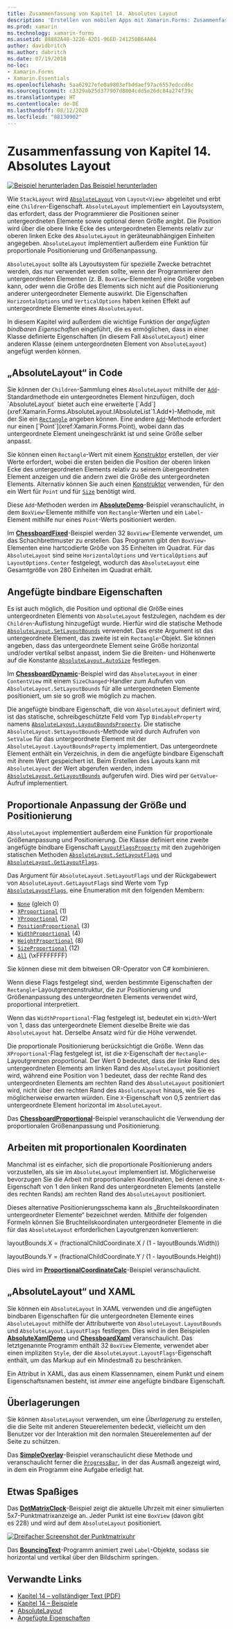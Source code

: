 ```yaml
---
title: Zusammenfassung von Kapitel 14. Absolutes Layout
description: 'Erstellen von mobilen Apps mit Xamarin.Forms: Zusammenfassung von Kapitel 14. Absolutes Layout'
ms.prod: xamarin
ms.technology: xamarin-forms
ms.assetid: 88882A48-3226-42D1-96ED-241250B64A84
author: davidbritch
ms.author: dabritch
ms.date: 07/19/2018
no-loc:
- Xamarin.Forms
- Xamarin.Essentials
ms.openlocfilehash: 5aa62927efe0a9803efbddaef97ac6557edccd6c
ms.sourcegitcommit: c3329ab25d377907d8804cdd5e26dc84a274f39c
ms.translationtype: HT
ms.contentlocale: de-DE
ms.lasthandoff: 08/12/2020
ms.locfileid: "88130902"
---
```

# <a name="summary-of-chapter-14-absolute-layout"></a>Zusammenfassung von Kapitel 14. Absolutes Layout

[![Beispiel herunterladen](~/media/shared/download.png) Das Beispiel herunterladen](https://github.com/xamarin/xamarin-forms-book-samples/tree/master/Chapter14)

Wie `StackLayout` wird [`AbsoluteLayout`](xref:Xamarin.Forms.AbsoluteLayout) von `Layout<View>` abgeleitet und erbt eine `Children`-Eigenschaft. `AbsoluteLayout` implementiert ein Layoutsystem, das erfordert, dass der Programmierer die Positionen seiner untergeordneten Elemente sowie optional deren Größe angibt. Die Position wird über die obere linke Ecke des untergeordneten Elements relativ zur oberen linken Ecke des `AbsoluteLayout` in geräteunabhängigen Einheiten angegeben. `AbsoluteLayout` implementiert außerdem eine Funktion für proportionale Positionierung und Größenanpassung.

`AbsoluteLayout` sollte als Layoutsystem für spezielle Zwecke betrachtet werden, das nur verwendet werden sollte, wenn der Programmierer den untergeordneten Elementen (z. B. `BoxView`-Elementen) eine Größe vorgeben kann, oder wenn die Größe des Elements sich nicht auf die Positionierung anderer untergeordneter Elemente auswirkt. Die Eigenschaften `HorizontalOptions` und `VerticalOptions` haben keinen Effekt auf untergeordnete Elemente eines `AbsoluteLayout`.

In diesem Kapitel wird außerdem die wichtige Funktion der *angefügten bindbaren Eigenschaften* eingeführt, die es ermöglichen, dass in einer Klasse definierte Eigenschaften (in diesem Fall `AbsoluteLayout`) einer anderen Klasse (einem untergeordneten Element von `AbsoluteLayout`) angefügt werden können.

## <a name="absolutelayout-in-code"></a>„AbsoluteLayout“ in Code

Sie können der `Children`-Sammlung eines `AbsoluteLayout` mithilfe der [`Add`](xref:System.Collections.Generic.ICollection`1.Add*)-Standardmethode ein untergeordnetes Element hinzufügen, doch `AbsoluteLayout` bietet auch eine erweiterte [`Add`](xref:Xamarin.Forms.AbsoluteLayout.IAbsoluteList`1.Add*)-Methode, mit der Sie ein [`Rectangle`](xref:Xamarin.Forms.Rectangle) angeben können. Eine andere [`Add`](xref:Xamarin.Forms.AbsoluteLayout.IAbsoluteList`1.Add*)-Methode erfordert nur einen [`Point`](xref:Xamarin.Forms.Point), wobei dann das untergeordnete Element uneingeschränkt ist und seine Größe selber anpasst.

Sie können einen `Rectangle`-Wert mit einem [Konstruktor](xref:Xamarin.Forms.Rectangle.%23ctor(System.Double,System.Double,System.Double,System.Double)) erstellen, der vier Werte erfordert, wobei die ersten beiden die Position der oberen linken Ecke des untergeordneten Elements relativ zu seinem übergeordneten Element anzeigen und die andern zwei die Größe des untergeordneten Elements. Alternativ können Sie auch einen [Konstruktor](xref:Xamarin.Forms.Rectangle.%23ctor(Xamarin.Forms.Point,Xamarin.Forms.Size)) verwenden, für den ein Wert für `Point` und für [`Size`](xref:Xamarin.Forms.Size) benötigt wird.

Diese `Add`-Methoden werden im [**AbsoluteDemo**](https://github.com/xamarin/xamarin-forms-book-samples/tree/master/Chapter14/AbsoluteDemo)-Beispiel veranschaulicht, in dem `BoxView`-Elemente mithilfe von `Rectangle`-Werten und ein `Label`-Element mithilfe nur eines `Point`-Werts positioniert werden.

Im [**ChessboardFixed**](https://github.com/xamarin/xamarin-forms-book-samples/tree/master/Chapter14/ChessboardFixed)-Beispiel werden 32 `BoxView`-Elemente verwendet, um das Schachbrettmuster zu erstellen. Das Programm gibt den `BoxView`-Elementen eine hartcodierte Größe von 35 Einheiten im Quadrat. Für das `AbsoluteLayout` sind seine `HorizontalOptions` und `VerticalOptions` auf `LayoutOptions.Center` festgelegt, wodurch das `AbsoluteLayout` eine Gesamtgröße von 280 Einheiten im Quadrat erhält.

## <a name="attached-bindable-properties"></a>Angefügte bindbare Eigenschaften

Es ist auch möglich, die Position und optional die Größe eines untergeordneten Elements von `AbsoluteLayout` festzulegen, nachdem es der `Children`-Auflistung hinzugefügt wurde. Hierfür wird die statische Methode [`AbsoluteLayout.SetLayoutBounds`](xref:Xamarin.Forms.AbsoluteLayout.SetLayoutBounds(Xamarin.Forms.BindableObject,Xamarin.Forms.Rectangle)) verwendet. Das erste Argument ist das untergeordnete Element, das zweite ist ein `Rectangle`-Objekt. Sie können angeben, dass das untergeordnete Element seine Größe horizontal und/oder vertikal selbst anpasst, indem Sie die Breiten- und Höhenwerte auf die Konstante [`AbsoluteLayout.AutoSize`](xref:Xamarin.Forms.AbsoluteLayout.AutoSize) festlegen.

Im [**ChessboardDynamic**](https://github.com/xamarin/xamarin-forms-book-samples/tree/master/Chapter14/ChessboardDynamic)-Beispiel wird das `AbsoluteLayout` in einer `ContentView` mit einem `SizeChanged`-Handler zum Aufrufen von `AbsoluteLayout.SetLayoutBounds` für alle untergeordneten Elemente positioniert, um sie so groß wie möglich zu machen.  

Die angefügte bindbare Eigenschaft, die von `AbsoluteLayout` definiert wird, ist das statische, schreibgeschützte Feld vom Typ `BindableProperty` namens [`AbsoluteLayout.LayoutBoundsProperty`](xref:Xamarin.Forms.AbsoluteLayout.LayoutBoundsProperty). Die statische `AbsoluteLayout.SetLayoutBounds`-Methode wird durch Aufrufen von `SetValue` für das untergeordnete Element mit der `AbsoluteLayout.LayoutBoundsProperty` implementiert. Das untergeordnete Element enthält ein Verzeichnis, in dem die angefügte bindbare Eigenschaft mit ihrem Wert gespeichert ist. Beim Erstellen des Layouts kann mit `AbsoluteLayout` der Wert abgerufen werden, indem [`AbsoluteLayout.GetLayoutBounds`](xref:Xamarin.Forms.AbsoluteLayout.GetLayoutBounds(Xamarin.Forms.BindableObject)) aufgerufen wird. Dies wird per `GetValue`-Aufruf implementiert.

## <a name="proportional-sizing-and-positioning"></a>Proportionale Anpassung der Größe und Positionierung

`AbsoluteLayout` implementiert außerdem eine Funktion für proportionale Größenanpassung und Positionierung. Die Klasse definiert eine zweite angefügte bindbare Eigenschaft [`LayoutFlagsProperty`](xref:Xamarin.Forms.AbsoluteLayout.LayoutFlagsProperty) mit den zugehörigen statischen Methoden [`AbsoluteLayout.SetLayoutFlags`](xref:Xamarin.Forms.AbsoluteLayout.SetLayoutFlags(Xamarin.Forms.BindableObject,Xamarin.Forms.AbsoluteLayoutFlags)) und [`AbsoluteLayout.GetLayoutFlags`](xref:Xamarin.Forms.AbsoluteLayout.GetLayoutFlags(Xamarin.Forms.BindableObject)).

Das Argument für `AbsoluteLayout.SetLayoutFlags` und der Rückgabewert von `AbsoluteLayout.GetLayoutFlags` sind Werte vom Typ [`AbsoluteLayoutFlags`](xref:Xamarin.Forms.AbsoluteLayoutFlags), eine Enumeration mit den folgenden Membern:

- [`None`](xref:Xamarin.Forms.AbsoluteLayoutFlags.None) (gleich 0)
- [`XProportional`](xref:Xamarin.Forms.AbsoluteLayoutFlags.XProportional) (1)
- [`YProportional`](xref:Xamarin.Forms.AbsoluteLayoutFlags.YProportional) (2)
- [`PositionProportional`](xref:Xamarin.Forms.AbsoluteLayoutFlags.PositionProportional) (3)
- [`WidthProportional`](xref:Xamarin.Forms.AbsoluteLayoutFlags.WidthProportional) (4)
- [`HeightProportional`](xref:Xamarin.Forms.AbsoluteLayoutFlags.HeightProportional) (8)
- [`SizeProportional`](xref:Xamarin.Forms.AbsoluteLayoutFlags.SizeProportional) (12)
- [`All`](xref:Xamarin.Forms.AbsoluteLayoutFlags.All) (\xFFFFFFFF)

Sie können diese mit dem bitweisen OR-Operator von C# kombinieren.

Wenn diese Flags festgelegt sind, werden bestimmte Eigenschaften der `Rectangle`-Layoutgrenzenstruktur, die zur Positionierung und Größenanpassung des untergeordneten Elements verwendet wird, proportional interpretiert.

Wenn das `WidthProportional`-Flag festgelegt ist, bedeutet ein `Width`-Wert von 1, dass das untergeordnete Element dieselbe Breite wie das `AbsoluteLayout` hat. Derselbe Ansatz wird für die Höhe verwendet.

Die proportionale Positionierung berücksichtigt die Größe. Wenn das `XProportional`-Flag festgelegt ist, ist die `X`-Eigenschaft der `Rectangle`-Layoutgrenzen proportional. Der Wert 0 bedeutet, dass der linke Rand des untergeordneten Elements am linken Rand des `AbsoluteLayout` positioniert wird, während eine Position von 1 bedeutet, dass der rechte Rand des untergeordneten Elements am rechten Rand des `AbsoluteLayout` positioniert wird, nicht über den rechten Rand des `AbsoluteLayout` hinaus, wie Sie es möglicherweise erwarten würden. Eine `X`-Eigenschaft von 0,5 zentriert das untergeordnete Element horizontal im `AbsoluteLayout`.

Das [**ChessboardProportional**](https://github.com/xamarin/xamarin-forms-book-samples/tree/master/Chapter14/ChessboardProportional)-Beispiel veranschaulicht die Verwendung der proportionalen Größenanpassung und Positionierung.

## <a name="working-with-proportional-coordinates"></a>Arbeiten mit proportionalen Koordinaten

Manchmal ist es einfacher, sich die proportionale Positionierung anders vorzustellen, als sie im `AbsoluteLayout` implementiert ist. Möglicherweise bevorzugen Sie die Arbeit mit proportionalen Koordinaten, bei denen eine `X`-Eigenschaft von 1 den linken Rand des untergeordneten Elements (anstelle des rechten Rands) am rechten Rand des `AbsoluteLayout` positioniert.

Dieses alternative Positionierungsschema kann als „Bruchteilskoordinaten untergeordneter Elemente“ bezeichnet werden. Mithilfe der folgenden Formeln können Sie Bruchteilskoordinaten untergeordneter Elemente in die für das `AbsoluteLayout` erforderlichen Layoutgrenzen konvertieren:

layoutBounds.X = (fractionalChildCoordinate.X / (1 - layoutBounds.Width))

layoutBounds.Y = (fractionalChildCoordinate.Y / (1 - layoutBounds.Height))

Dies wird im [**ProportionalCoordinateCalc**](https://github.com/xamarin/xamarin-forms-book-samples/tree/master/Chapter14/PropCoordCalc)-Beispiel veranschaulicht.

## <a name="absolutelayout-and-xaml"></a>„AbsoluteLayout“ und XAML

Sie können ein `AbsoluteLayout` in XAML verwenden und die angefügten bindbaren Eigenschaften für die untergeordneten Elemente eines `AbsoluteLayout` mithilfe der Attributwerte von `AbsoluteLayout.LayoutBounds` und `AbsoluteLayout.LayoutFlags` festlegen. Dies wird in den Beispielen [**AbsoluteXamlDemo**](https://github.com/xamarin/xamarin-forms-book-samples/tree/master/Chapter14/AbsoluteXamlDemo) und [**ChessboardXaml**](https://github.com/xamarin/xamarin-forms-book-samples/tree/master/Chapter14/ChessboardXaml) veranschaulicht. Das letztgenannte Programm enthält 32 `BoxView` Elemente, verwendet aber einen impliziten `Style`, der die `AbsoluteLayout.LayoutFlags`-Eigenschaft enthält, um das Markup auf ein Mindestmaß zu beschränken.

Ein Attribut in XAML, das aus einem Klassennamen, einem Punkt und einem Eigenschaftsnamen besteht, ist *immer* eine angefügte bindbare Eigenschaft.

## <a name="overlays"></a>Überlagerungen

Sie können `AbsoluteLayout` verwenden, um eine *Überlagerung* zu erstellen, die die Seite mit anderen Steuerelementen bedeckt, vielleicht um den Benutzer vor der Interaktion mit den normalen Steuerelementen auf der Seite zu schützen.

Das [**SimpleOverlay**](https://github.com/xamarin/xamarin-forms-book-samples/tree/master/Chapter14/SimpleOverlay)-Beispiel veranschaulicht diese Methode und veranschaulicht ferner die [`ProgressBar`](xref:Xamarin.Forms.ProgressBar), in der das Ausmaß angezeigt wird, in dem ein Programm eine Aufgabe erledigt hat.

## <a name="some-fun"></a>Etwas Spaßiges

Das [**DotMatrixClock**](https://github.com/xamarin/xamarin-forms-book-samples/tree/master/Chapter14/DotMatrixClock)-Beispiel zeigt die aktuelle Uhrzeit mit einer simulierten 5x7-Punktmatrixanzeige an. Jeder Punkt ist eine `BoxView` (davon gibt es 228) und wird auf dem `AbsoluteLayout` positioniert.

[![Dreifacher Screenshot der Punktmatrixuhr](images/ch14fg08-small.png "Punktmatrixuhr")](images/ch14fg08-large.png#lightbox "Punktmatrixuhr")

Das [**BouncingText**](https://github.com/xamarin/xamarin-forms-book-samples/tree/master/Chapter14/BouncingText)-Programm animiert zwei `Label`-Objekte, sodass sie horizontal und vertikal über den Bildschirm springen.

## <a name="related-links"></a>Verwandte Links

- [Kapitel 14 – vollständiger Text (PDF)](https://download.xamarin.com/developer/xamarin-forms-book/XamarinFormsBook-Ch14-Apr2016.pdf)
- [Kapitel 14 – Beispiele](https://github.com/xamarin/xamarin-forms-book-samples/tree/master/Chapter14)
- [AbsoluteLayout](~/xamarin-forms/user-interface/layouts/absolutelayout.md)
- [Angefügte Eigenschaften](~/xamarin-forms/xaml/attached-properties.md)
